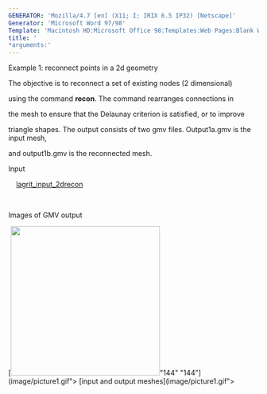 ```yaml
---
GENERATOR: 'Mozilla/4.7 [en] (X11; I; IRIX 6.5 IP32) [Netscape]'
Generator: 'Microsoft Word 97/98'
Template: 'Macintosh HD:Microsoft Office 98:Templates:Web Pages:Blank Web Page'
title: '
*arguments:'
---
```


 Example 1: reconnect points in a 2d geometry

  The objective is to reconnect a set of existing nodes (2
  dimensional)

  using the command **recon**. The command rearranges connections in

  the mesh to ensure that the Delaunay criterion is satisfied, or to
  improve

  triangle shapes.
  The output consists of two gmv files. Output1a.gmv is the input
  mesh,

  and output1b.gmv is the reconnected mesh.

 Input

     [lagrit\_input\_2drecon](../lagrit_input_2drecon)

  

 Images of GMV output

 [<img height="300" width="300" src="https://lanl.github.io/LaGriT/assets/images/image1_tn.gif">"144"
 "144"](image/picture1.gif"> [input and output
 meshes](image/picture1.gif">

